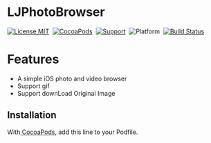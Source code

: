 # LJPhotoBrowser
[![License MIT](https://img.shields.io/badge/license-MIT-green.svg?style=flat)](https://github.com/liuliangju/LJPhotoBrowser/raw/master/LICENSE)&nbsp;
[![CocoaPods](http://img.shields.io/cocoapods/v/LJPhotoBrowser.svg?style=flat)](http://cocoapods.org/?q=LJPhotoBrowser)&nbsp;
[![Support](https://img.shields.io/badge/support-iOS%208%2B%20-blue.svg?style=flat)](https://www.apple.com/nl/ios/)&nbsp;
![Platform](http://cocoapod-badges.herokuapp.com/p/LJPhotoBrowser/badge.png)&nbsp;
[![Build Status](https://travis-ci.org/liuliangju/LJPhotoBrowser.svg?branch=master)](https://travis-ci.org/liuliangju/LJPhotoBrowser)

Features
==============
- A simple iOS photo and video browser 
- Support gif
- Support downLoad Original Image

## Installation
With[ CocoaPods,](https://cocoapods.org/) add this line to your Podfile.
